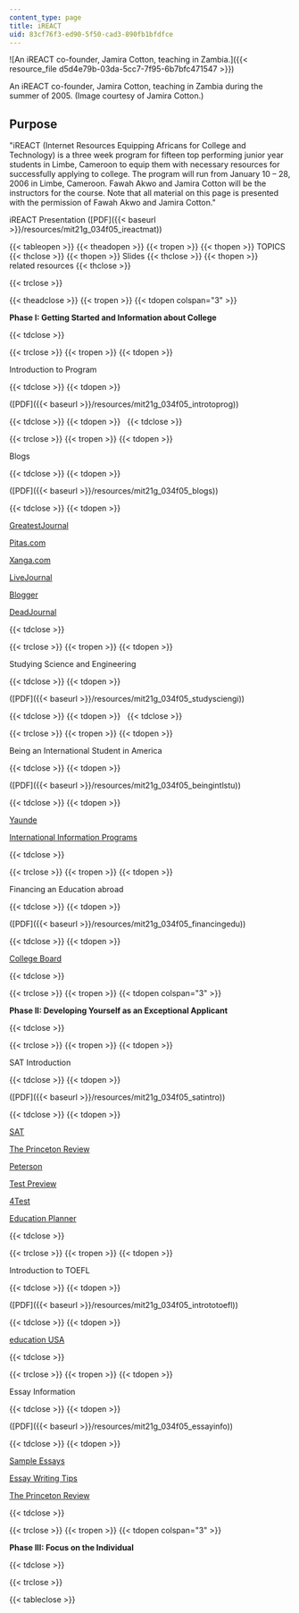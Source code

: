 ```yaml
---
content_type: page
title: iREACT
uid: 83cf76f3-ed90-5f50-cad3-890fb1bfdfce
---
```


![An iREACT co-founder, Jamira Cotton, teaching in Zambia.]({{< resource_file d5d4e79b-03da-5cc7-7f95-6b7bfc471547 >}})

An iREACT co-founder, Jamira Cotton, teaching in Zambia during the summer of 2005. (Image courtesy of Jamira Cotton.)

Purpose
-------

"iREACT (Internet Resources Equipping Africans for College and Technology) is a three week program for fifteen top performing junior year students in Limbe, Cameroon to equip them with necessary resources for successfully applying to college. The program will run from January 10 – 28, 2006 in Limbe, Cameroon. Fawah Akwo and Jamira Cotton will be the instructors for the course. Note that all material on this page is presented with the permission of Fawah Akwo and Jamira Cotton."

iREACT Presentation ([PDF]({{< baseurl >}}/resources/mit21g_034f05_ireactmat))

{{< tableopen >}}
{{< theadopen >}}
{{< tropen >}}
{{< thopen >}}
TOPICS
{{< thclose >}}
{{< thopen >}}
Slides
{{< thclose >}}
{{< thopen >}}
related resources
{{< thclose >}}

{{< trclose >}}

{{< theadclose >}}
{{< tropen >}}
{{< tdopen colspan="3" >}}


**Phase I: Getting Started and Information about College**


{{< tdclose >}}

{{< trclose >}}
{{< tropen >}}
{{< tdopen >}}


Introduction to Program


{{< tdclose >}}
{{< tdopen >}}


([PDF]({{< baseurl >}}/resources/mit21g_034f05_introtoprog))


{{< tdclose >}}
{{< tdopen >}}
 
{{< tdclose >}}

{{< trclose >}}
{{< tropen >}}
{{< tdopen >}}


Blogs


{{< tdclose >}}
{{< tdopen >}}


([PDF]({{< baseurl >}}/resources/mit21g_034f05_blogs))


{{< tdclose >}}
{{< tdopen >}}


[GreatestJournal](https://encyclopediadramatica.se/GreatestJournal)

[Pitas.com](http://pitas.com/)

[Xanga.com](http://xanga.com/)

[LiveJournal](http://livejournal.com/)

[Blogger](http://blogger.com/)

[DeadJournal](http://deadjournal.com/)


{{< tdclose >}}

{{< trclose >}}
{{< tropen >}}
{{< tdopen >}}


Studying Science and Engineering


{{< tdclose >}}
{{< tdopen >}}


([PDF]({{< baseurl >}}/resources/mit21g_034f05_studysciengi))


{{< tdclose >}}
{{< tdopen >}}
 
{{< tdclose >}}

{{< trclose >}}
{{< tropen >}}
{{< tdopen >}}


Being an International Student in America


{{< tdclose >}}
{{< tdopen >}}


([PDF]({{< baseurl >}}/resources/mit21g_034f05_beingintlstu))


{{< tdclose >}}
{{< tdopen >}}


[Yaunde](https://cm.usembassy.gov/embassy/yaounde/)

[International Information Programs](http://www.state.gov/r/iip/)


{{< tdclose >}}

{{< trclose >}}
{{< tropen >}}
{{< tdopen >}}


Financing an Education abroad


{{< tdclose >}}
{{< tdopen >}}


([PDF]({{< baseurl >}}/resources/mit21g_034f05_financingedu))


{{< tdclose >}}
{{< tdopen >}}


[College Board](https://www.collegeboard.org/)


{{< tdclose >}}

{{< trclose >}}
{{< tropen >}}
{{< tdopen colspan="3" >}}


**Phase II: Developing Yourself as an Exceptional Applicant**


{{< tdclose >}}

{{< trclose >}}
{{< tropen >}}
{{< tdopen >}}


SAT Introduction


{{< tdclose >}}
{{< tdopen >}}


([PDF]({{< baseurl >}}/resources/mit21g_034f05_satintro))


{{< tdclose >}}
{{< tdopen >}}


[SAT](http://www.collegeboard.com/student/testing/sat/about.html)

[The Princeton Review](http://www.review.com/)

[Peterson](https://www.petersons.com/)

[Test Preview](http://www.testprepreview.com/)

[4Test](http://www.4tests.com/exams/examdetail.asp?eid=6)

[Education Planner](http://www.educationplanner.org/)


{{< tdclose >}}

{{< trclose >}}
{{< tropen >}}
{{< tdopen >}}


Introduction to TOEFL


{{< tdclose >}}
{{< tdopen >}}


([PDF]({{< baseurl >}}/resources/mit21g_034f05_intrototoefl))


{{< tdclose >}}
{{< tdopen >}}


[education USA](http://educationusa.state.gov/)


{{< tdclose >}}

{{< trclose >}}
{{< tropen >}}
{{< tdopen >}}


Essay Information


{{< tdclose >}}
{{< tdopen >}}


([PDF]({{< baseurl >}}/resources/mit21g_034f05_essayinfo))


{{< tdclose >}}
{{< tdopen >}}


[Sample Essays](http://www.internationalstudent.com/essay_writing/college_essay.shtml)

[Essay Writing Tips](http://www.internationalstudent.com/essay_writing/essay_tips.shtml)

[The Princeton Review](http://www.princetonreview.com/home.asp)


{{< tdclose >}}

{{< trclose >}}
{{< tropen >}}
{{< tdopen colspan="3" >}}


**Phase III: Focus on the Individual**


{{< tdclose >}}

{{< trclose >}}

{{< tableclose >}}